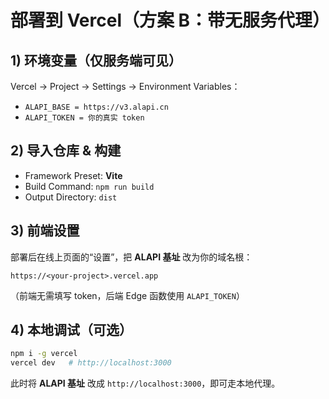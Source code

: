 # 部署到 Vercel（方案 B：带无服务代理）

## 1) 环境变量（仅服务端可见）
Vercel → Project → Settings → Environment Variables：
- `ALAPI_BASE = https://v3.alapi.cn`
- `ALAPI_TOKEN = 你的真实 token`

## 2) 导入仓库 & 构建
- Framework Preset: **Vite**
- Build Command: `npm run build`
- Output Directory: `dist`

## 3) 前端设置
部署后在线上页面的“设置”，把 **ALAPI 基址** 改为你的域名根：
```
https://<your-project>.vercel.app
```
（前端无需填写 token，后端 Edge 函数使用 `ALAPI_TOKEN`）

## 4) 本地调试（可选）
```bash
npm i -g vercel
vercel dev   # http://localhost:3000
```
此时将 **ALAPI 基址** 改成 `http://localhost:3000`，即可走本地代理。
